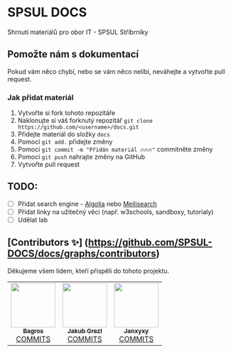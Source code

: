 # SPSUL DOCS
Shrnutí materiálů pro obor IT - SPSUL Stříbrníky

## Pomožte nám s dokumentací

Pokud vám něco chybí, nebo se vám něco nelíbí, neváhejte a vytvořte pull request.

### Jak přidat materiál

1. Vytvořte si fork tohoto repozitáře
2. Naklonujte si váš forknutý repozitář `git clone https://github.com/<username>/docs.git`
3. Přidejte materiál do složky `docs`
4. Pomocí `git add.` přidejte změny
5. Pomocí `git commit -m "Přidán materiál 🔥🔥🔥"` commitněte změny
6. Pomocí `git push` nahrajte změny na GitHub
7. Vytvořte pull request


## TODO:
 - [ ] Přidat search engine - [Algolia](https://www.algolia.com/) nebo [Meilisearch](https://www.meilisearch.com/)
 - [ ] Přidat linky na užitečný věci (např. w3schools, sandboxy, tutorialy)
 - [ ] Udělat lab

## [Contributors ✨] (https://github.com/SPSUL-DOCS/docs/graphs/contributors)

Děkujeme všem lidem, kteří přispěli do tohoto projektu.

<!-- ALL-CONTRIBUTORS-LIST:START - Do not remove or modify this section -->
<!-- prettier-ignore-start -->
<!-- markdownlint-disable -->
<table>
  <tr>
      <td align="center">
        <a href="https://github.com/losbagros">
            <img src="https://avatars.githubusercontent.com/u/45005533?v=4" width="100px;" alt=""/>
            <br />
            <sub><b>Bagros</b></sub>
        </a>
        <br />
        <a href="https://github.com/SPSUL-DOCS/docs/commits?author=losbagros" title="COMMITS">COMMITS</a>
    </td>
        <td align="center">
        <a href="https://github.com/jakubgrezl">
            <img src="https://avatars.githubusercontent.com/u/105577864?v=4" width="100px;" alt=""/>
            <br />
            <sub><b>Jakub Grezl</b></sub>
        </a>
        <br />
        <a href="https://github.com/SPSUL-DOCS/docs/commits?author=jakubgrezl" title="COMMITS">COMMITS</a>
    </td>
    <td align="center">
        <a href="https://github.com/janxyxy">
            <img src="https://avatars.githubusercontent.com/u/115793323?v=4" width="100px;" alt=""/>
            <br />
            <sub><b>Janxyxy</b></sub>
        </a>
        <br />
        <a href="https://github.com/SPSUL-DOCS/docs/commits?author=janxyxy" title="COMMITS">COMMITS</a>
    </td>
  </tr>
</table>

<!-- markdownlint-restore -->
<!-- prettier-ignore-end -->

<!-- ALL-CONTRIBUTORS-LIST:END -->